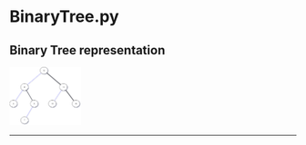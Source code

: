 # BinaryTree.py
## Binary Tree representation

<img src="treenodes.PNG" width="25%" height="25%" />

---
